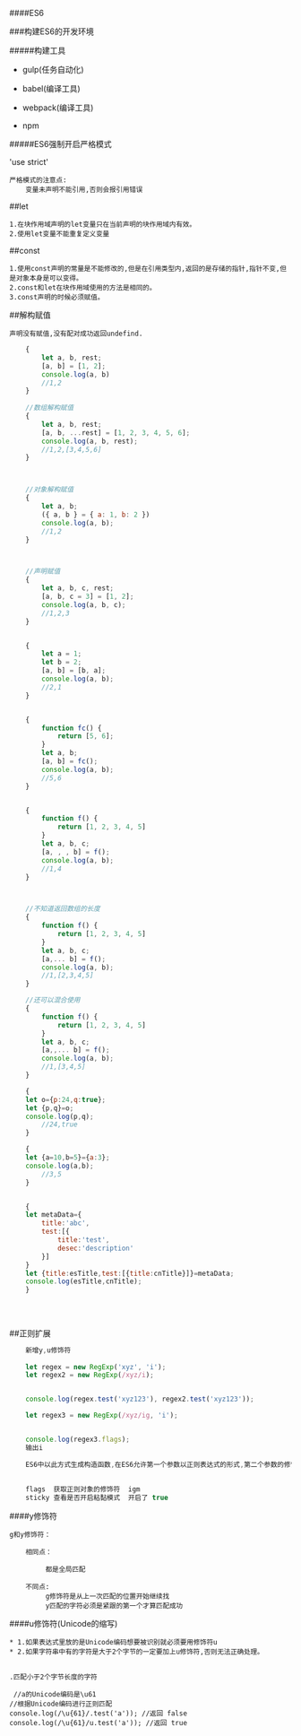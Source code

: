 ####ES6

###构建ES6的开发环境


#####构建工具

+ gulp(任务自动化)
- babel(编译工具)
* webpack(编译工具)
- npm





#####ES6强制开启严格模式

'use strict'

    严格模式的注意点:
        变量未声明不能引用,否则会报引用错误



##let 

    1.在块作用域声明的let变量只在当前声明的块作用域内有效。
    2.使用let变量不能重复定义变量
    
    
##const

    1.使用const声明的常量是不能修改的,但是在引用类型内,返回的是存储的指针,指针不变,但是对象本身是可以变得。
    2.const和let在块作用域使用的方法是相同的。
    3.const声明的时候必须赋值。



##解构赋值
   
    声明没有赋值,没有配对成功返回undefind.
    
    
```js
    {
        let a, b, rest;
        [a, b] = [1, 2];
        console.log(a, b)
        //1,2
    }
    
    //数组解构赋值
    {
        let a, b, rest;
        [a, b, ...rest] = [1, 2, 3, 4, 5, 6];
        console.log(a, b, rest);
        //1,2,[3,4,5,6]
    }



    //对象解构赋值
    {
        let a, b;
        ({ a, b } = { a: 1, b: 2 })
        console.log(a, b);
        //1,2
    }



    //声明赋值
    {
        let a, b, c, rest;
        [a, b, c = 3] = [1, 2];
        console.log(a, b, c);
        //1,2,3
    }


    {
        let a = 1;
        let b = 2;
        [a, b] = [b, a];
        console.log(a, b);
        //2,1
    }


    {
        function fc() {
            return [5, 6];
        }
        let a, b;
        [a, b] = fc();
        console.log(a, b);
        //5,6
    }


    {
        function f() {
            return [1, 2, 3, 4, 5]
        }
        let a, b, c;
        [a, , , b] = f();
        console.log(a, b);
        //1,4
    }



    //不知道返回数组的长度
    {
        function f() {
            return [1, 2, 3, 4, 5]
        }
        let a, b, c;
        [a,... b] = f();
        console.log(a, b);
        //1,[2,3,4,5]
    }

    //还可以混合使用
    {
        function f() {
            return [1, 2, 3, 4, 5]
        }
        let a, b, c;
        [a,,... b] = f();
        console.log(a, b);
        //1,[3,4,5]
    }

    {
	let o={p:24,q:true};
	let {p,q}=o;
	console.log(p,q);
        //24,true
    }

    {
	let {a=10,b=5}={a:3};
	console.log(a,b);
        //3,5
    }


    {
	let metaData={
		title:'abc',
		test:[{
			title:'test',
			desec:'description'
		}]
	}
	let {title:esTitle,test:[{title:cnTitle}]}=metaData;
	console.log(esTitle,cnTitle);
    }
    
    
    
```


##正则扩展
```js
    新增y,u修饰符
    
    let regex = new RegExp('xyz', 'i');
    let regex2 = new RegExp(/xyz/i);


    console.log(regex.test('xyz123'), regex2.test('xyz123'));

    let regex3 = new RegExp(/xyz/ig, 'i');


    console.log(regex3.flags);
    输出i
    
    ES6中以此方式生成构造函数,在ES6允许第一个参数以正则表达式的形式,第二个参数的修饰符会覆盖第一个参数表达式的修饰符
    
    
    flags  获取正则对象的修饰符  igm
    sticky 查看是否开启粘黏模式  开启了 true
   ``` 
    
####y修饰符

    g和y修饰符：
    
        相同点：
        
             都是全局匹配
             
        不同点:
             g修饰符是从上一次匹配的位置开始继续找
             y匹配的字符必须是紧跟的第一个才算匹配成功
             
####u修饰符(Unicode的缩写)

    * 1.如果表达式里放的是Unicode编码想要被识别就必须要用修饰符u
    * 2.如果字符串中有的字符是大于2个字节的一定要加上u修饰符,否则无法正确处理。
    
    
    .匹配小于2个字节长度的字符
    
     //a的Unicode编码是\u61
    //根据Unicode编码进行正则匹配
    console.log(/\u{61}/.test('a')); //返回 false
    console.log(/\u{61}/u.test('a')); //返回 true
    


    